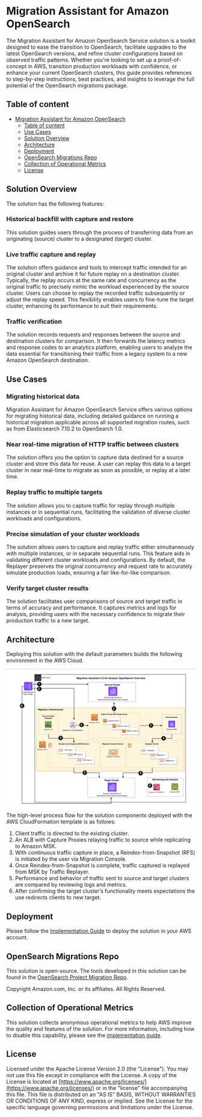 # Migration Assistant for Amazon OpenSearch

The Migration Assistant for Amazon OpenSearch Service solution is a toolkit designed to ease the transition to OpenSearch, facilitate upgrades to the latest OpenSearch versions, and refine cluster configurations based on observed traffic patterns. Whether you're looking to set up a proof-of-concept in AWS, transition production workloads with confidence, or enhance your current OpenSearch clusters, this guide provides references to step-by-step instructions, best practices, and insights to leverage the full potential of the OpenSearch migrations package.

## Table of content

- [Migration Assistant for Amazon OpenSearch](#migration-assistant-for-amazon-opensearch)
  - [Table of content](#table-of-content)
  - [Use Cases](#use-cases)
  - [Solution Overview](#solution-overview)
  - [Architecture](#architecture)
  - [Deployment](#deployment)
  - [OpenSearch Migrations Repo](#opensearch-migrations-repo)
  - [Collection of Operational Metrics](#collection-of-operational-metrics)
  - [License](#license)


## Solution Overview

The solution has the following features:

### Historical backfill with capture and restore
This solution guides users through the process of transferring data from an originating (source) cluster to a designated (target) cluster.

### Live traffic capture and replay
The solution offers guidance and tools to intercept traffic intended for an original cluster and archive it for future replay on a destination cluster. Typically, the replay occurs at the same rate and concurrency as the original traffic to precisely mimic the workload experienced by the source cluster. Users can choose to replay the recorded traffic subsequently or adjust the replay speed. This flexibility enables users to fine-tune the target cluster, enhancing its performance to suit their requirements.

### Traffic verification
The solution records requests and responses between the source and destination clusters for comparison. It then forwards the latency metrics and response codes to an analytics platform, enabling users to analyze the data essential for transitioning their traffic from a legacy system to a new Amazon OpenSearch destination.

## Use Cases
### Migrating historical data
Migration Assistant for Amazon OpenSearch Service offers various options for migrating historical data, including detailed guidance on running a historical migration applicable across all supported migration routes, such as from Elasticsearch 7.10.2 to OpenSearch 1.0.

### Near real-time migration of HTTP traffic between clusters
The solution offers you the option to capture data destined for a source cluster and store this data for reuse. A user can replay this data to a target cluster in near real-time to migrate as soon as possible, or replay at a later time. 

### Replay traffic to multiple targets
The solution allows you to capture traffic for replay through multiple instances or in sequential runs, facilitating the validation of diverse cluster workloads and configurations.

### Precise simulation of your cluster workloads
The solution allows users to capture and replay traffic either simultaneously with multiple instances, or in separate sequential runs. This feature aids in validating different cluster workloads and configurations. By default, the Replayer preserves the original concurrency and request rate to accurately simulate production loads, ensuring a fair like-for-like comparison.

### Verify target cluster results
The solution facilitates user comparisons of source and target traffic in terms of accuracy and performance. It captures metrics and logs for analysis, providing users with the necessary confidence to migrate their production traffic to a new target.



## Architecture

Deploying this solution with the default parameters builds the following environment in the AWS Cloud.

<img width="818" alt="image" src="AWSSolutionsArchitecture.png">

The high-level process flow for the solution components deployed with the AWS CloudFormation template is as follows:

1. Client traffic is directed to the existing cluster.
2. An ALB with Capture Proxies relaying traffic to source while replicating to Amazon MSK.
3. With continuous traffic capture in place, a Reindex-from-Snapshot (RFS) is initiated by the user via Migration Console.
4. Once Reindex-from-Snapshot is complete, traffic captured is replayed from MSK by Traffic Replayer.
5. Performance and behavior of traffic sent to source and target clusters are compared by reviewing logs and metrics.
6. After confirming the target cluster’s functionality meets expectations the use redirects clients to new target.

## Deployment

Please follow the [Implementation Guide](https://docs.aws.amazon.com/solutions/latest/migration-assistant-for-amazon-opensearch/) to deploy the solution in your AWS account.

## OpenSearch Migrations Repo
This solution is open-source. The tools developed in this solution can be found in the [OpenSearch Project Migration Repo](https://github.com/opensearch-project/opensearch-migrations).

Copyright Amazon.com, Inc. or its affiliates. All Rights Reserved.

## Collection of Operational Metrics
This solution collects anonymous operational metrics to help AWS improve the quality and features of the solution. For more information, including how to disable this capability, please see the [implementation guide](https://docs.aws.amazon.com/solutions/latest/migration-assistant-for-amazon-opensearch-service/).

## License
Licensed under the Apache License Version 2.0 (the "License"). You may not use this file except in compliance with the License. A copy of the License is located at
    [https://www.apache.org/licenses/](https://www.apache.org/licenses/)
or in the "license" file accompanying this file. This file is distributed on an "AS IS" BASIS, WITHOUT WARRANTIES OR CONDITIONS OF ANY KIND, express or implied. See the License for the specific language governing permissions and limitations under the License.

